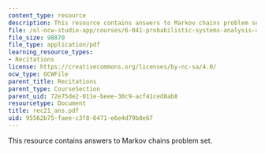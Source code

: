 ```yaml
---
content_type: resource
description: This resource contains answers to Markov chains problem set.
file: /ol-ocw-studio-app/courses/6-041-probabilistic-systems-analysis-and-applied-probability-spring-2006/95562b75faeec3f86471e6e4d79b8e67_rec21_ans.pdf
file_size: 98870
file_type: application/pdf
learning_resource_types:
- Recitations
license: https://creativecommons.org/licenses/by-nc-sa/4.0/
ocw_type: OCWFile
parent_title: Recitations
parent_type: CourseSection
parent_uid: 72e75de2-011e-beee-30c9-acf41ced8ab8
resourcetype: Document
title: rec21_ans.pdf
uid: 95562b75-faee-c3f8-6471-e6e4d79b8e67
---
```

This resource contains answers to Markov chains problem set.
